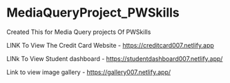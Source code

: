 # MediaQueryProject_PWSkills
Created This for Media Query projects Of PWSkills

LINK To View The Credit Card Website -
https://creditcard007.netlify.app

LINk To View Student dashboard -
https://studentdashboard007.netlify.app/

Link to view image gallery - 
https://gallery007.netlify.app/


